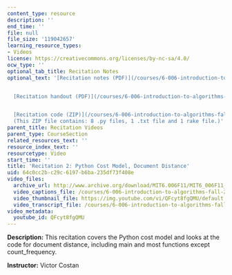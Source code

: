 ```yaml
---
content_type: resource
description: ''
end_time: ''
file: null
file_size: '119042657'
learning_resource_types:
- Videos
license: https://creativecommons.org/licenses/by-nc-sa/4.0/
ocw_type: ''
optional_tab_title: Recitation Notes
optional_text: '[Recitation notes (PDF)](/courses/6-006-introduction-to-algorithms-fall-2011/resources/mit6_006f11_rec02)


  [Recitation handout (PDF)](/courses/6-006-introduction-to-algorithms-fall-2011/resources/mit6_006f11_rec02_handout)


  [Recitation code (ZIP)](/courses/6-006-introduction-to-algorithms-fall-2011/resources/rec02_code)
  (This ZIP file contains: 8 .py files, 1 .txt file and 1 rake file.)'
parent_title: Recitation Videos
parent_type: CourseSection
related_resources_text: ''
resource_index_text: ''
resourcetype: Video
start_time: ''
title: 'Recitation 2: Python Cost Model, Document Distance'
uid: 64c0cc2b-c29c-6197-b6ba-235df73f408e
video_files:
  archive_url: http://www.archive.org/download/MIT6.006F11/MIT6_006F11_rec02_300k.mp4
  video_captions_file: /courses/6-006-introduction-to-algorithms-fall-2011/f13694a7656d54c2a3ff5dc2108490ae_QFcyt8fgQMU.vtt
  video_thumbnail_file: https://img.youtube.com/vi/QFcyt8fgQMU/default.jpg
  video_transcript_file: /courses/6-006-introduction-to-algorithms-fall-2011/f30e2abae27f221845cd26ac10c939d0_QFcyt8fgQMU.pdf
video_metadata:
  youtube_id: QFcyt8fgQMU
---
```


**Description:** This recitation covers the Python cost model and looks at the code for document distance, including main and most functions except count\_frequency.

**Instructor:** Victor Costan

